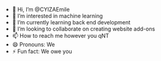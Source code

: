 - 👋 Hi, I’m @CYIZAEmile
- 👀 I’m interested in machine learning
- 🌱 I’m currently learning back end development
- 💞️ I’m looking to collaborate on creating website add-ons
- 📫 How to reach me however you qNT
- 😄 Pronouns: We
- ⚡ Fun fact: We owe you

<!---
CYIZAEmile/CYIZAEmile is a ✨ special ✨ repository because its `README.md` (this file) appears on your GitHub profile.
You can click the Preview link to take a look at your changes.
--->
